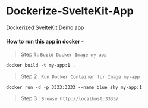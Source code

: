 # Dockerize-SvelteKit-App
Dockerized SvelteKit Demo app

#### How to run this app in docker - 

> Step 1 : `Build Docker Image my-app`

```
docker build -t my-app:1 .
```

> Step 2 : `Run Docker Container for Image my-app`

```
docker run -d -p 3333:3333 --name blue_sky my-app:1
```
> Step 3 : `Browse http://localhost:3333/`
